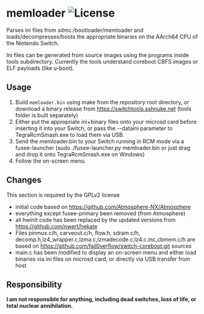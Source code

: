 # memloader ![License](https://img.shields.io/badge/License-GPLv2-blue.svg)
Parses ini files from sdmc:/bootloader/memloader and loads/decompresses/boots the appropriate binaries on the AArch64 CPU of the Nintendo Switch. 

Ini files can be generated from source images using the programs inside tools subdirectory. Currently the tools understand coreboot CBFS images or ELF payloads (like u-boot).

## Usage
 1. Build `memloader.bin` using make from the repository root directory, or download a binary release from https://switchtools.sshnuke.net (tools folder is built separately)
 2. Either put the appropriate ini+binary files onto your microsd card before inserting it into your Switch, or pass the --dataini parameter to TegraRcmSmash.exe to load them via USB.
 2. Send the memloader.bin to your Switch running in RCM mode via a fusee-launcher (sudo ./fusee-launcher.py memloader.bin or just drag and drop it onto TegraRcmSmash.exe on Windows)
 3. Follow the on-screen menu.

## Changes

This section is required by the GPLv2 license

 * initial code based on https://github.com/Atmosphere-NX/Atmosphere
 * everything except fusee-primary been removed (from Atmosphere)
 * all hwinit code has been replaced by the updated versions from https://github.com/nwert/hekate
 * Files pinmux.c/h, carveout.c/h, flow.h, sdram.c/h, decomp.h,lz4_wrapper.c,lzma.c,lzmadecode.c,lz4.c.inc,cbmem.c/h are based on https://github.com/fail0verflow/switch-coreboot.git sources
 * main.c has been modified to display an on-screen menu and either load binaries via ini files on microsd card, or directly via USB transfer from host

## Responsibility

**I am not responsible for anything, including dead switches, loss of life, or total nuclear annihilation.**
